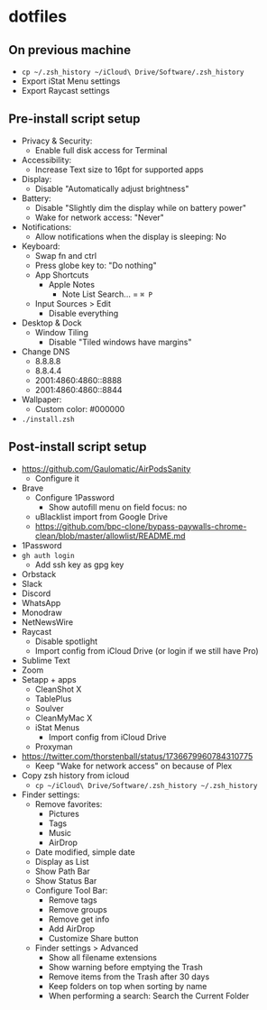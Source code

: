 # dotfiles

## On previous machine

- `cp ~/.zsh_history ~/iCloud\ Drive/Software/.zsh_history`
- Export iStat Menu settings
- Export Raycast settings

## Pre-install script setup

- Privacy & Security:
  - Enable full disk access for Terminal
- Accessibility:
  - Increase Text size to 16pt for supported apps
- Display:
  - Disable "Automatically adjust brightness"
- Battery:
  - Disable "Slightly dim the display while on battery power"
  - Wake for network access: "Never"
- Notifications:
  - Allow notifications when the display is sleeping: No
- Keyboard:
  - Swap fn and ctrl
  - Press globe key to: "Do nothing"
  - App Shortcuts
    - Apple Notes
      - Note List Search... = `⌘ P`
  - Input Sources > Edit
    - Disable everything
- Desktop & Dock
  - Window Tiling
    - Disable "Tiled windows have margins"
- Change DNS
  - 8.8.8.8
  - 8.8.4.4
  - 2001:4860:4860::8888
  - 2001:4860:4860::8844
- Wallpaper:
  - Custom color: #000000
- `./install.zsh`

## Post-install script setup

- https://github.com/Gaulomatic/AirPodsSanity
  - Configure it
- Brave
  - Configure 1Password
    - Show autofill menu on field focus: no
  - uBlacklist import from Google Drive
  - https://github.com/bpc-clone/bypass-paywalls-chrome-clean/blob/master/allowlist/README.md
- 1Password
- `gh auth login`
  - Add ssh key as gpg key
- Orbstack
- Slack
- Discord
- WhatsApp
- Monodraw
- NetNewsWire
- Raycast
  - Disable spotlight
  - Import config from iCloud Drive (or login if we still have Pro)
- Sublime Text
- Zoom
- Setapp + apps
  - CleanShot X
  - TablePlus
  - Soulver
  - CleanMyMac X
  - iStat Menus
    - Import config from iCloud Drive
  - Proxyman
- https://twitter.com/thorstenball/status/1736679960784310775
  - Keep "Wake for network access" on because of Plex
- Copy zsh history from icloud
  - `cp ~/iCloud\ Drive/Software/.zsh_history ~/.zsh_history`
- Finder settings:
  - Remove favorites:
    - Pictures
    - Tags
    - Music
    - AirDrop
  - Date modified, simple date
  - Display as List
  - Show Path Bar
  - Show Status Bar
  - Configure Tool Bar:
    - Remove tags
    - Remove groups
    - Remove get info
    - Add AirDrop
    - Customize Share button
  - Finder settings > Advanced
    - Show all filename extensions
    - Show warning before emptying the Trash
    - Remove items from the Trash after 30 days
    - Keep folders on top when sorting by name
    - When performing a search: Search the Current Folder
